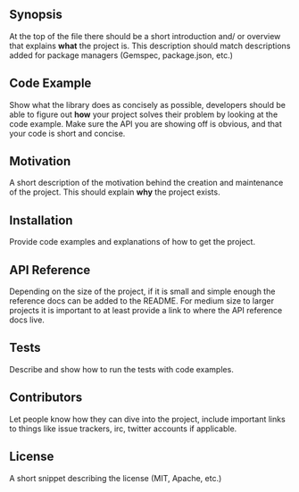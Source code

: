 ## Synopsis



At the top of the file there should be a short introduction and/ or overview that explains **what** the project is. This description should match descriptions added for package managers (Gemspec, package.json, etc.)



## Code Example

Show what the library does as concisely as possible, developers should be able to figure out **how** your project solves their problem by looking at the code example. Make sure the API you are showing off is obvious, and that your code is short and concise.



## Motivation

A short description of the motivation behind the creation and maintenance of the project. This should explain **why** the project exists.



## Installation

Provide code examples and explanations of how to get the project.



## API Reference

Depending on the size of the project, if it is small and simple enough the reference docs can be added to the README. For medium size to larger projects it is important to at least provide a link to where the API reference docs live.



## Tests

Describe and show how to run the tests with code examples.




## Contributors

Let people know how they can dive into the project, include important links to things like issue trackers, irc, twitter accounts if applicable.



## License

A short snippet describing the license (MIT, Apache, etc.)
